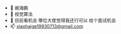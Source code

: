 - 👋 阚海鹏
- 👀 视觉算法
- 🌱 目前看机会 哪位大佬觉得我还行可以 给个面试机会
- 📫 xiaohaige19930713@gmail.com

<!---
Fight-hawk/Fight-hawk is a ✨ special ✨ repository because its `README.md` (this file) appears on your GitHub profile.
You can click the Preview link to take a look at your changes.
--->
